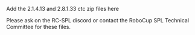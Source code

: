 Add the 2.1.4.13 and 2.8.1.33 ctc zip files here

Please ask on the RC-SPL discord or contact the RoboCup SPL Technical Committee for these files.
